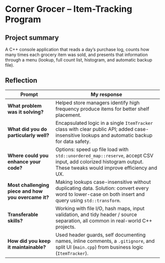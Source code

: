 # Corner Grocer – Item-Tracking Program

## Project summary
A C++ console application that reads a day’s purchase log, counts how many times each grocery item was sold, and presents that information through a menu (lookup, full count list, histogram, and automatic backup file).

## Reflection

| Prompt | My response |
|--------|-------------|
| **What problem was it solving?** | Helped store managers identify high frequency produce items for better shelf placement. |
| **What did you do particularly well?** | Encapsulated logic in a single `ItemTracker` class with clear public API; added case-insensitive lookups and automatic backup for data safety. |
| **Where could you enhance your code?** | Options: speed up file load with `std::unordered_map::reserve`, accept CSV input, add colorized histogram output. These tweaks would improve efficiency and UX. |
| **Most challenging piece and how you overcame it?** | Making lookups case-insensitive without duplicating data. Solution: convert every word to lower-case on both insert and query using `std::transform`. |
| **Transferable skills?** | Working with file I/O, hash maps, input validation, and tidy header / source separation, all common in real-world C++ projects. |
| **How did you keep it maintainable?** | Used header guards, self documenting names, inline comments, a `.gitignore`, and split UI (`main.cpp`) from business logic (`ItemTracker`). |

